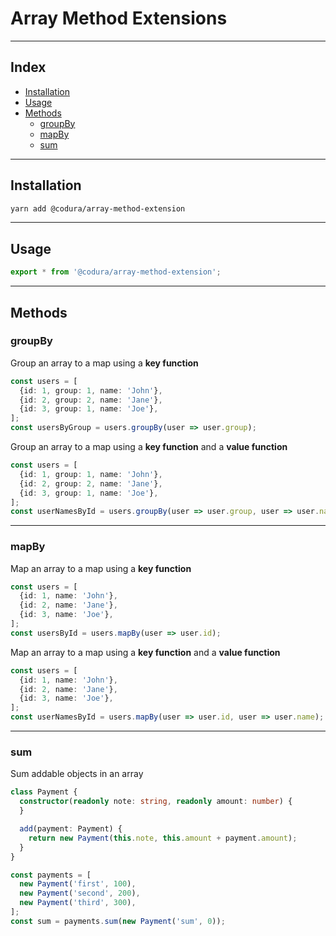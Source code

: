 # Array Method Extensions

---

## Index
- [Installation](#installation)
- [Usage](#usage)
- [Methods](#methods)
  - [groupBy](#groupBy)
  - [mapBy](#mapBy)
  - [sum](#sum)

---

## Installation
```sh
yarn add @codura/array-method-extension
```
---

## Usage
```ts
export * from '@codura/array-method-extension';
```
---

## Methods

### groupBy

Group an array to a map using a **key function**

```ts
const users = [
  {id: 1, group: 1, name: 'John'},
  {id: 2, group: 2, name: 'Jane'},
  {id: 3, group: 1, name: 'Joe'},
];
const usersByGroup = users.groupBy(user => user.group);
```

Group an array to a map using a **key function** and a **value function**

```ts
const users = [
  {id: 1, group: 1, name: 'John'},
  {id: 2, group: 2, name: 'Jane'},
  {id: 3, group: 1, name: 'Joe'},
];
const userNamesById = users.groupBy(user => user.group, user => user.name);
```

---

### mapBy

Map an array to a map using a **key function**

```ts
const users = [
  {id: 1, name: 'John'},
  {id: 2, name: 'Jane'},
  {id: 3, name: 'Joe'},
];
const usersById = users.mapBy(user => user.id);
```

Map an array to a map using a **key function** and a **value function**

```ts
const users = [
  {id: 1, name: 'John'},
  {id: 2, name: 'Jane'},
  {id: 3, name: 'Joe'},
];
const userNamesById = users.mapBy(user => user.id, user => user.name);
```

---

### sum

Sum addable objects in an array

```ts
class Payment {
  constructor(readonly note: string, readonly amount: number) {
  }

  add(payment: Payment) {
    return new Payment(this.note, this.amount + payment.amount);
  }
}

const payments = [
  new Payment('first', 100),
  new Payment('second', 200),
  new Payment('third', 300),
];
const sum = payments.sum(new Payment('sum', 0));
```
